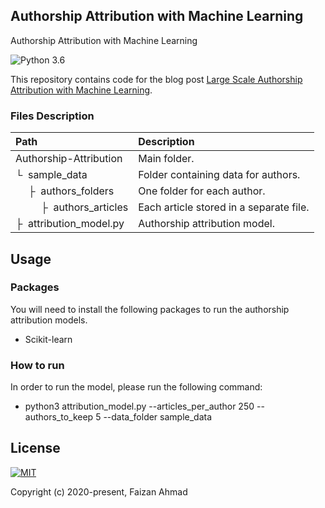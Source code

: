 ## Authorship Attribution with Machine Learning
Authorship Attribution with Machine Learning

![Python 3.6](https://img.shields.io/badge/python-3.6-green.svg?style=plastic)

This repository contains code for the blog post [Large Scale Authorship Attribution with Machine Learning](https://faizanahmad.tech/blog/2020/02/large-scale-authorship-attribution-machine-learning/). 

### Files Description
| Path | Description
| :--- | :----------
| Authorship-Attribution | Main folder.
| &boxur;&nbsp; sample_data | Folder containing data for authors.
| &ensp;&ensp; &boxvr;&nbsp; authors_folders| One folder for each author. 
| &ensp;&ensp; &ensp;&ensp; &boxvr;&nbsp; authors_articles| Each article stored in a separate file.
| &boxvr;&nbsp; attribution_model.py | Authorship attribution model.

## Usage
### Packages
You will need to install the following packages to run the authorship attribution models.
- Scikit-learn

### How to run
In order to run the model, please run the following command:
- python3 attribution_model.py --articles_per_author 250 --authors_to_keep 5 --data_folder sample_data

## License
[![MIT](https://img.shields.io/cocoapods/l/AFNetworking.svg?style=style&label=License&maxAge=2592000)](LICENSE)

Copyright (c) 2020-present, Faizan Ahmad